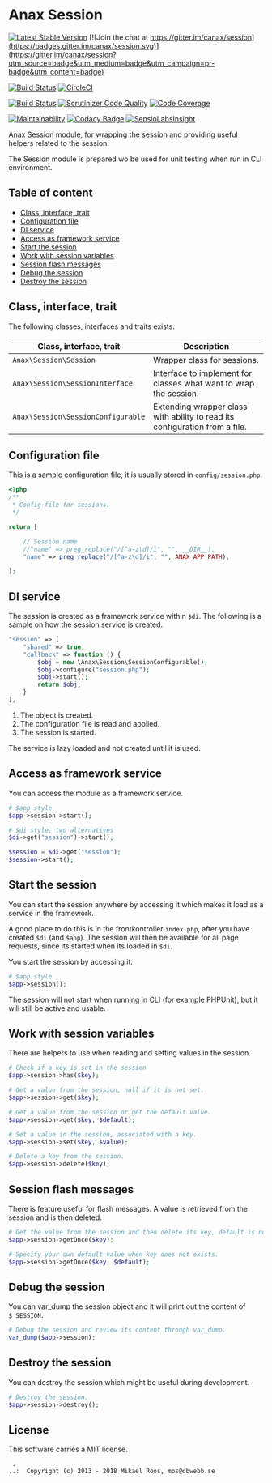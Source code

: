 Anax Session
==================================

[![Latest Stable Version](https://poser.pugx.org/anax/session/v/stable)](https://packagist.org/packages/anax/session)
[![Join the chat at https://gitter.im/canax/session](https://badges.gitter.im/canax/session.svg)](https://gitter.im/canax/session?utm_source=badge&utm_medium=badge&utm_campaign=pr-badge&utm_content=badge)

[![Build Status](https://travis-ci.org/canax/session.svg?branch=master)](https://travis-ci.org/canax/session)
[![CircleCI](https://circleci.com/gh/canax/session.svg?style=svg)](https://circleci.com/gh/canax/session)

[![Build Status](https://scrutinizer-ci.com/g/canax/session/badges/build.png?b=master)](https://scrutinizer-ci.com/g/canax/session/build-status/master)
[![Scrutinizer Code Quality](https://scrutinizer-ci.com/g/canax/session/badges/quality-score.png?b=master)](https://scrutinizer-ci.com/g/canax/session/?branch=master)
[![Code Coverage](https://scrutinizer-ci.com/g/canax/session/badges/coverage.png?b=master)](https://scrutinizer-ci.com/g/canax/session/?branch=master)

[![Maintainability](https://api.codeclimate.com/v1/badges/564636378b4f1c14132f/maintainability)](https://codeclimate.com/github/canax/session/maintainability)
[![Codacy Badge](https://api.codacy.com/project/badge/Grade/4e942efed3f741db94c027d2f145d129)](https://www.codacy.com/app/mosbth/session?utm_source=github.com&amp;utm_medium=referral&amp;utm_content=canax/session&amp;utm_campaign=Badge_Grade)
[![SensioLabsInsight](https://insight.sensiolabs.com/projects/da3fd60b-900c-465a-b925-e3a361d25dbe/mini.png)](https://insight.sensiolabs.com/projects/da3fd60b-900c-465a-b925-e3a361d25dbe)

Anax Session module, for wrapping the session and providing useful helpers related to the session.

The Session module is prepared wo be used for unit testing when run in CLI environment.



Table of content
------------------

* [Class, interface, trait](#class-interface-trait)
* [Configuration file](#configuration-file)
* [DI service](#di-service)
* [Access as framework service](#access-as-framework-service)
* [Start the session](#start-the-session)
* [Work with session variables](#work-with-session-variables)
* [Session flash messages](#session-flash-messages)
* [Debug the session](#debug-the-session)
* [Destroy the session](#destroy-the-session)



Class, interface, trait
------------------

The following classes, interfaces and traits exists.

| Class, interface, trait            | Description |
|------------------------------------|-------------|
| `Anax\Session\Session`             | Wrapper class for sessions. |
| `Anax\Session\SessionInterface`    | Interface to implement for classes what want to wrap the session. |
| `Anax\Session\SessionConfigurable` | Extending wrapper class with ability to read its configuration from a file. |



Configuration file
------------------

This is a sample configuration file, it is usually stored in `config/session.php`.

```php
<?php
/**
 * Config-file for sessions.
 */

return [

    // Session name
    //"name" => preg_replace("/[^a-z\d]/i", "", __DIR__),
    "name" => preg_replace("/[^a-z\d]/i", "", ANAX_APP_PATH),

];
```



DI service
------------------

The session is created as a framework service within `$di`. The following is a sample on how the session service is created.

```php
"session" => [
    "shared" => true,
    "callback" => function () {
        $obj = new \Anax\Session\SessionConfigurable();
        $obj->configure("session.php");
        $obj->start();
        return $obj;
    }
],
```

1. The object is created.
1. The configuration file is read and applied.
1. The session is started.

The service is lazy loaded and not created until it is used.



Access as framework service
------------------

You can access the module as a framework service.

```php
# $app style
$app->session->start();

# $di style, two alternatives
$di->get("session")->start();

$session = $di->get("session");
$session->start();
```



Start the session
------------------

You can start the session anywhere by accessing it which makes it load as a service in the framework.

A good place to do this is in the frontkontroller `index.php`, after you have created `$di` (and `$app`). The session will then be available for all page requests, since its started when its loaded in `$di`.

You start the session by accessing it.

```php
# $app style
$app->session();
```

The session will not start when running in CLI (for example PHPUnit), but it will still be active and usable.



Work with session variables
------------------

There are helpers to use when reading and setting values in the session.

```php
# Check if a key is set in the session
$app->session->has($key);

# Get a value from the session, null if it is not set.
$app->session->get($key);

# Get a value from the session or get the default value.
$app->session->get($key, $default);

# Set a value in the session, associated with a key.
$app->session->set($key, $value);

# Delete a key from the session.
$app->session->delete($key);
```



Session flash messages
------------------

There is feature useful for flash messages. A value is retrieved from the session and is then deleted.

```php
# Get the value from the session and then delete its key, default is null.
$app->session->getOnce($key);

# Specify your own default value when key does not exists.
$app->session->getOnce($key, $default);
```



Debug the session
------------------

You can var_dump the session object and it will print out the content of `$_SESSION`.

```php
# Debug the session and review its content through var_dump.
var_dump($app->session);
```



Destroy the session
------------------

You can destroy the session which might be useful during development.

```php
# Destroy the session.
$app->session->destroy();
```



License
------------------

This software carries a MIT license.



```
 .  
..:  Copyright (c) 2013 - 2018 Mikael Roos, mos@dbwebb.se
```
